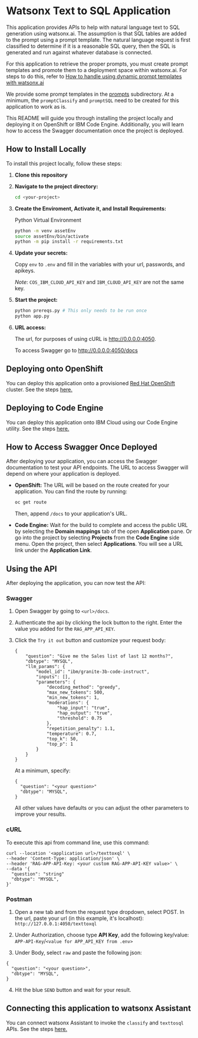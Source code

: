 # Watsonx Text to SQL Application

This application provides APIs to help with natural language text to SQL generation using watsonx.ai. The assumption is that SQL tables are added to the prompt using a prompt template.  The natural language request is first classified to determine if it is a reasonable SQL query, then the SQL is generated and run against whatever database is connected. 

For this application to retrieve the proper prompts, you must create prompt templates and promote them to a deployment space within watsonx.ai.  For steps to do this, refer to [How to handle using dynamic prompt templates with watsonx.ai](./dynamic_templates.md)

We provide some prompt templates in the [prompts](.prompts) subdirectory.  At a minimum, the `promptClassify` and `promptSQL` need to be created for this application to work as is. 

This README will guide you through installing the project locally and deploying it on OpenShift or IBM Code Engine. Additionally, you will learn how to access the Swagger documentation once the project is deployed.

## How to Install Locally

To install this project locally, follow these steps:

1. **Clone this repository**


1. **Navigate to the project directory:**

    ```bash
    cd <your-project>
    ```

1. **Create the Enviroment, Activate it, and Install Requirements:**

    Python Virtual Environment

    ```bash
    python -m venv assetEnv
    source assetEnv/bin/activate
    python -m pip install -r requirements.txt
    ```

1. **Update your secrets:**

    Copy `env` to `.env` and fill in the variables with your url, passwords, and apikeys.

    *Note*: `COS_IBM_CLOUD_API_KEY` and `IBM_CLOUD_API_KEY` are not the same key. 

1. **Start the project:**

    ```bash
    python prereqs.py # This only needs to be run once
    python app.py
    ```

1. **URL access:**

    The url, for purposes of using cURL is http://0.0.0.0:4050.

    To access Swagger go to http://0.0.0.0:4050/docs

## Deploying onto OpenShift

You can deploy this application onto a provisioned [Red Hat OpenShift](https://cloud.ibm.com/docs/openshift?topic=openshift-getting-started) cluster. See the steps [here.](./openshift-setup/README.md)

## Deploying to Code Engine

You can deploy this application onto IBM Cloud using our Code Engine utility. See the steps [here.](./code-engine-setup/README.md)

## How to Access Swagger Once Deployed

After deploying your application, you can access the Swagger documentation to test your API endpoints. The URL to access Swagger will depend on where your application is deployed.

- **OpenShift:** The URL will be based on the route created for your application. You can find the route by running:

    ```bash
    oc get route
    ```

    Then, append `/docs` to your application's URL.

- **Code Engine:** Wait for the build to complete and access the public URL by selecting the **Domain mappings** tab of the open **Application** pane.  Or go into the project by selecting **Projects** from the **Code Engine** side menu. Open the project, then select **Applications**. You will see a URL link under the **Application Link**.

## Using the API

After deploying the application, you can now test the API: 

### Swagger

1. Open Swagger by going to `<url>/docs`.

2. Authenticate the api by clicking the lock button to the right.  Enter the value you added for the `RAG_APP_API_KEY`.

3. Click the `Try it out` button and customize your request body:
    ```
    {
        "question": "Give me the Sales list of last 12 months?",
        "dbtype": "MYSQL",
        "llm_params": {
            "model_id": "ibm/granite-3b-code-instruct",
            "inputs": [],
            "parameters": {
                "decoding_method": "greedy",
                "max_new_tokens": 500,
                "min_new_tokens": 1,
                "moderations": {
                    "hap_input": "true",
                    "hap_output": "true",
                    "threshold": 0.75
                },
                "repetition_penalty": 1.1,
                "temperature": 0.7,
                "top_k": 50,
                "top_p": 1
            }
        }
    }
    ```

    At a minimum, specify:
    ```
    {
      "question": "<your question>"
      "dbtype": "MYSQL",
    }
    ```
    All other values have defaults or you can adjust the other parameters to improve your results.
   
### cURL

To execute this api from command line, use this command: 
```
curl --location '<application url>/texttoxql' \
--header 'Content-Type: application/json' \
--header 'RAG-APP-API-Key: <your custom RAG-APP-API-KEY value>' \
--data '{
  "question": "string"
  "dbtype": "MYSQL",
}'
```
### Postman

1. Open a new tab and from the request type dropdown, select POST. In the url, paste your url (in this example, it's localhost): `http://127.0.0.1:4050/texttoxql`

2. Under Authorization, choose type **API Key**, add the following key/value: `APP-API-Key`/`<value for APP_API_KEY from .env>`

3. Under Body, select `raw` and paste the following json:
```
{
  "question": "<your question>",
  "dbtype": "MYSQL",
}
```
4. Hit the blue `SEND` button and wait for your result.

## Connecting this application to watsonx Assistant

You can connect watsonx Assistant to invoke the `classify` and `texttosql` APIs. See the steps [here.](./watsonx-assistant-setup/README.md)

